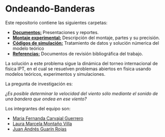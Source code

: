 # Ondeando-Banderas
Este repositorio contiene las siguientes carpetas:
* [**Documentos:**](https://github.com/Mafercg0207/Ondeando-Banderas/tree/main/Documentos) Presentaciones y reportes.
* [**Montaje experimental:**](https://github.com/Mafercg0207/Ondeando-Banderas/tree/main/Montaje%20experimental) Descripción del montaje, partes y su precisión.
* [**Códigos de simulación:**](https://github.com/Mafercg0207/Ondeando-Banderas/tree/main/C%C3%B3digos%20de%20simulaci%C3%B3n) Tratamiento de datos y solución númerica del modelo teórico
* [**Referencias:**](https://github.com/Mafercg0207/Ondeando-Banderas/tree/main/Referencias) Documentos de revisión bibliográfica del trabajo.

La solución a este problema sigue la dinámica del torneo internacional de física IPT, en el cual se resuelven problemas abiertos en física usando modelos teóricos, experimentos y simulaciones.

La pregunta de investigación es:

*¿Es posible determinar la velocidad del viento sólo mediante el sonido de una bandera que ondea en ese viento?*

Los integrantes del equipo son:
* [Maria Fernanda Carvajal Guerrero](https://github.com/Mafercg0207)
* [Laura Marcela Montaño Villa](mailto:lmarcelamv1909@gmail.com)
* [Juan Andrés Guarín Rojas](https://github.com/AndresGuarin)
